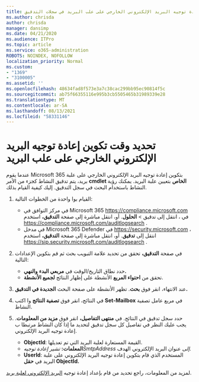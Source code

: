 ```yaml
---
title: تحديد إعادة توجيه البريد الإلكتروني الخارجي على علب البريد في سجلات التدقيق
ms.author: chrisda
author: chrisda
manager: dansimp
ms.date: 04/21/2020
ms.audience: ITPro
ms.topic: article
ms.service: o365-administration
ROBOTS: NOINDEX, NOFOLLOW
localization_priority: Normal
ms.custom:
- "1369"
- "3100005"
ms.assetid: ''
ms.openlocfilehash: 48634fad8f573e3a7c38cac299bb95ec90814f5c
ms.sourcegitcommit: ab75f66355116e995b3cb5505465b31989339e28
ms.translationtype: MT
ms.contentlocale: ar-SA
ms.lasthandoff: 08/13/2021
ms.locfileid: "58331146"
---
```

# <a name="identify-when-external-email-forwarding-is-configured-on-mailboxes"></a>تحديد وقت تكوين إعادة توجيه البريد الإلكتروني الخارجي على علب البريد

عندما يقوم Microsoft 365 بتكوين إعادة توجيه البريد الإلكتروني الخارجي على علبة بريد، يتم تدقيق النشاط كجزء من الأمر **cmdlet الخاص** بتعيين علبة البريد. يمكنك رؤية النشاط باستخدام البحث في سجل التدقيق. إليك كيفية القيام بذلك.

1. القيام بوا واحدة من الخطوات التالية:
   - في مركز التوافق في Microsoft 365 <https://compliance.microsoft.com> في ، انتقل إلى تدقيق  \> **الحلول**. أو، انتقل مباشرة إلى صفحة **التدقيق،** استخدم <https://compliance.microsoft.com/auditlogsearch> .
   - في مدخل Microsoft 365 Defender في <https://security.microsoft.com> ، انتقل إلى **تدقيق**. أو، انتقل مباشرة إلى صفحة **التدقيق،** استخدم <https://sip.security.microsoft.com/auditlogsearch> .

2. في صفحة **التدقيق،** تحقق  من تحديد علامة التبويب بحث ثم قم بتكوين الإعدادات التالية:
   - حدد نطاق التاريخ/الوقت في **مربعي البدء** **والنهي.**
   - تحقق من **احتواء المربع** الأنشطة على إظهار النتائج **لجميع الأنشطة**.

3. عند الانتهاء، انقر فوق **بحث**. تظهر الأنشطة على صفحة البحث **الجديدة في التدقيق.**

4. في النتائج، انقر فوق **تصفية النتائج** وا اكتب **Set-Mailbox** في مربع عامل تصفية النشاط.

5. حدد سجل تدقيق في النتائج. في **منتهى التفاصيل،** انقر فوق **مزيد من المعلومات**. يجب عليك النظر في تفاصيل كل سجل تدقيق لتحديد ما إذا كان النشاط مرتبطا ب إعادة توجيه البريد الإلكتروني.

   - **ObjectId**: القيمة المستعارة لعلبة البريد التي تم تعديلها.
   - **المعلمات:** _تشير إعادة توجيهSmtpAddress إلى_ عنوان البريد الإلكتروني الهدف.
   - **UserId**: المستخدم الذي قام بتكوين إعادة توجيه البريد الإلكتروني على علبة البريد في **حقل ObjectId.**

لمزيد من المعلومات، راجع تحديد من قام بإعداد إعادة توجيه [البريد الإلكتروني لعلبة بريد](https://docs.microsoft.com/microsoft-365/compliance/auditing-troubleshooting-scenarios#determine-who-set-up-email-forwarding-for-a-mailbox).
